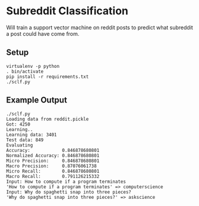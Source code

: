 # Subreddit Classification

Will train a support vector machine on reddit posts to predict what subreddit a post could have come from.

## Setup

```
virtualenv -p python
. bin/activate
pip install -r requirements.txt
./sclf.py
```

## Example Output

```
./sclf.py 
Loading data from reddit.pickle
Got: 4250
Learning..
Learning data: 3401
Test data: 849
Evaluating
Accuracy:            0.846878680801
Normalized Accuracy: 0.846878680801
Micro Precision:     0.846878680801
Macro Precision:     0.87076061738
Micro Recall:        0.846878680801
Macro Recall:        0.791126215332
Input: How to compute if a program terminates 
'How to compute if a program terminates' => computerscience
Input: Why do spaghetti snap into three pieces?
'Why do spaghetti snap into three pieces?' => askscience
```

